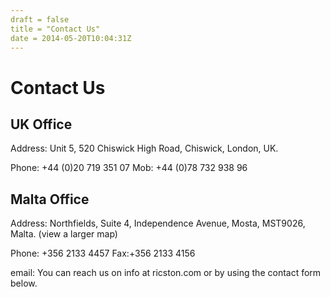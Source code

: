 ```yaml
---
draft = false
title = "Contact Us"
date = 2014-05-20T10:04:31Z
---
```


# Contact Us

## UK Office

Address: Unit 5, 520 Chiswick High Road, Chiswick, London, UK.

Phone: +44 (0)20 719 351 07     Mob: +44 (0)78 732 938 96

## Malta Office
Address: Northfields, Suite 4, Independence Avenue, Mosta, MST9026, Malta. (view a larger map)

Phone: +356 2133 4457     Fax:+356 2133 4156

email: You can reach us on info at ricston.com or by using the contact form below.
